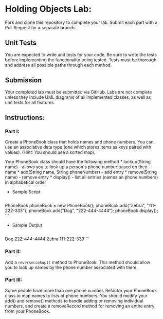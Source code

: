 # Holding Objects Lab:

Fork and clone this repository to complete your lab. Submit each part with a Pull Request for a separate branch.

## Unit Tests

You are expected to write unit tests for your code. Be sure to write the tests before implementing the functionality being tested. Tests must be thorough and address all possible paths through each method.

## Submission

Your completed lab must be submitted via GitHub. Labs are not complete unless they include UML diagrams of all implemented classes, as well as unit tests for all features.

## Instructions:

### Part I:

Create a PhoneBook class that holds names and phone numbers. You can use an associative data type (one which stores items as keys paired with values). (Hint: You should use a sorted map).

Your PhoneBook class should have the following method
	* lookup(String name) -  allows you to look up a person's phone number based on their name
	* add(String name, String phoneNumber) - add entry
	* remove(String name) - remove entry
	* display() - list all entries (names an phone numbers) in alphabetical order

   * Sample Script

	   ```java
PhoneBook phoneBook = new PhoneBook();
phoneBook.add("Zebra", "111-222-333");
phoneBook.add("Dog", "222-444-4444");
phoneBook.display(); 
	   ```

   * Sample Output

	   ```
Dog 222-444-4444
Zebra 111-222-333
	   ```
      

### Part II:

Add a `reverseLookup()` method to PhoneBook. This method should allow you to look up names by the phone number associated with them.

### Part III: 

Some people have more than one phone number. Refactor your PhoneBook class to map names to lists of phone numbers. You should modify your add() and remove() methods to handle adding or removing individual numbers, and create a removeRecord method for removing an entire entry from your PhoneBook.
